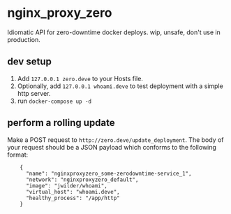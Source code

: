# nginx_proxy_zero
Idiomatic API for zero-downtime docker deploys. wip, unsafe, don't use in production.


## dev setup
1. Add `127.0.0.1 zero.deve` to your Hosts file.
1. Optionally, add `127.0.0.1 whoami.deve` to test deployment with a simple http server.
1. run `docker-compose up -d`

## perform a rolling update
Make a POST request to `http://zero.deve/update_deployment`. The body of your request should be a JSON payload which conforms to the following format:
```
    { 
      "name": "nginxproxyzero_some-zerodowntime-service_1",
      "network": "nginxproxyzero_default",
      "image": "jwilder/whoami",
      "virtual_host": "whoami.deve",
      "healthy_process": "/app/http"
    }
```
